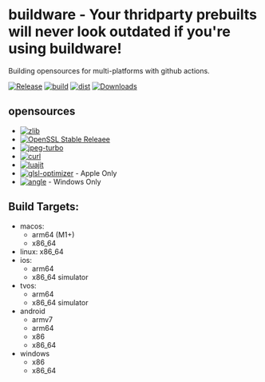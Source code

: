 # buildware - Your thridparty prebuilts will never look outdated if you're using buildware!
Building opensources for multi-platforms with github actions.
  
[![Release](https://img.shields.io/github/v/release/axmolengine/buildware?include_prereleases&label=release)](../../releases/latest)
[![build](https://github.com/axmolengine/buildware/actions/workflows/build.yml/badge.svg)](https://github.com/axmolengine/buildware/actions/workflows/build.yml)
[![dist](https://github.com/axmolengine/buildware/actions/workflows/dist.yml/badge.svg)](https://github.com/axmolengine/buildware/actions/workflows/dist.yml)
[![Downloads](https://img.shields.io/github/downloads/axmolengine/buildware/total.svg?label=downloads&colorB=orange)](../../releases/latest)

## opensources
- [![zlib](https://img.shields.io/badge/zlib-1.2.13-green.svg)](https://github.com/madler/zlib)
- [![OpenSSL Stable Releaee](https://img.shields.io/badge/openssl-3.0.8-green.svg)](https://github.com/openssl/openssl/tags)
- [![jpeg-turbo](https://img.shields.io/badge/jpeg%2d%2dturbo-2.1.5.1-green.svg)](https://github.com/libjpeg-turbo/libjpeg-turbo/releases)
- [![curl](https://img.shields.io/badge/curl-7.88.0-green.svg)](https://github.com/curl/curl/releases)
- [![luajit](https://img.shields.io/badge/luajit-2.1%2d%2dd0e8893-green.svg)](https://github.com/LuaJIT/LuaJIT/commit/d0e8893)
- [![glsl-optimizer](https://img.shields.io/badge/glsl_optimizer-cdfc9ef-green.svg)](https://github.com/cocos2d/glsl-optimizer/commit/cdfc9ef)  - Apple Only
- [![angle](https://img.shields.io/badge/angle-chromium%2F5563-green.svg)](https://github.com/google/angle) - Windows Only


## Build Targets:
- macos: 
  - arm64 (M1+)
  - x86_64
- linux: x86_64
- ios:
  - arm64
  - x86_64 simulator
- tvos:
  - arm64
  - x86_64 simulator
- android
  - armv7
  - arm64
  - x86
  - x86_64
- windows
  - x86
  - x86_64

